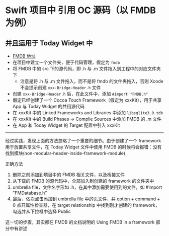 # Swift 项目中 引用 OC 源码（以 FMDB为例）
## 并且运用于 Today Widget 中

- [FMDB 地址](https://github.com/ccgus/fmdb)
- 在项目中建立一个文件夹，便于代码管理，假定为 `fmdb`
- 将 FMDB 中的 src 下的源代码，即 .h 与 .m 文件拖入到工程中的对应文件夹下
	- 注意是将 .h 与 .m 文件拖入，而不是将 fmdb 的文件夹拖入，否则 Xcode 不会提示创建 `xxx-Bridge-Header.h` 文件
- 创建 `xxx-Bridge-Header.h` 后，在此文件中，添加 `#import "FMDB.h"`
- 假定已经创建了一个 Cocoa Touch Framework（假定为 xxxKit），用于共享 App 与 Today Widget 的共用源代码
- 在 xxxKit 中的 Linked Frameworks and Libraries 中添加 `libsqlite3.0.tdb`
- 在 xxxKit 中的 Build Phases -> Complie Sources 中添加 FMDB 的 .m 文件 
- 在 App 和 Today Widget 的 Target 配置中引入 xxxKit

-----

经过实践，发现上面的方法忽略了一个重要的细节。由于创建了一个 framework 用于放置共享文件，在 Today Widget 文件中使用 FMDB 的时候将会报错：没有找到模块(non-modular-header-inside-framework-module)

正确方法

1. 删除之前添加到项目中的 FMDB 相关文件，以及桥接文件 
2. 从下载的 FMDB 的源代码中，全部加入到创建的 framework 的文件夹中
3. umbrella file，文件名字形如 <framwork name>.h，在其中添加需要使用到的文件，如 #import "FMDatabase.h"
4. 最后，依次点击添加到 umbrella file 中的头文件，并 option + command + 0 点开属性检查器，在 target relationship 中找到刚才创建的 framework，勾选并从下拉框中选择 Public

这一切的步骤，其实都在 FMDB 的文档说明的 Using FMDB in a framework 部分中有讲述

